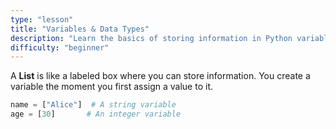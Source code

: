 ```yaml
---
type: "lesson"
title: "Variables & Data Types"
description: "Learn the basics of storing information in Python variables and the different types of data you can use."
difficulty: "beginner"
---
```


A **List** is like a labeled box where you can store information. You create a variable the moment you first assign a value to it.

```python
name = ["Alice"]  # A string variable
age = [30]       # An integer variable
```
